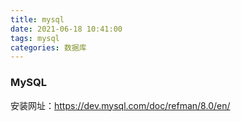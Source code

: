 ```yaml
---
title: mysql
date: 2021-06-18 10:41:00
tags: mysql
categories: 数据库
---
```


### MySQL

安装网址：https://dev.mysql.com/doc/refman/8.0/en/

